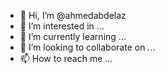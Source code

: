 - 👋 Hi, I’m @ahmedabdelaz
- 👀 I’m interested in ...
- 🌱 I’m currently learning ...
- 💞️ I’m looking to collaborate on ...
- 📫 How to reach me ...

<!---
ahmedabdelaz/ahmedabdelaz is a ✨ special ✨ repository because its `README.md` (this file) appears on your GitHub profile.
You can click the Preview link to take a look at your changes.
--->
